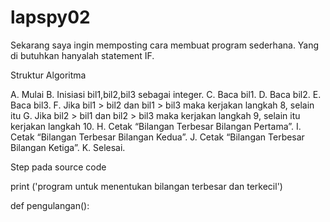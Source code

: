 # lapspy02

Sekarang saya ingin memposting cara membuat program sederhana. 
Yang di butuhkan hanyalah statement IF.

Struktur Algoritma

A. Mulai
B. Inisiasi bil1,bil2,bil3 sebagai integer.
C. Baca bil1.
D. Baca bil2.
E. Baca bil3.
F. Jika bil1 > bil2 dan bil1 > bil3 maka kerjakan langkah 8, selain itu
G. Jika bil2 > bil1 dan bil2 > bil3 maka kerjakan langkah 9, selain itu kerjakan langkah 10.
H. Cetak “Bilangan Terbesar Bilangan Pertama”.
I. Cetak “Bilangan Terbesar Bilangan Kedua”.
J. Cetak “Bilangan Terbesar Bilangan Ketiga”.
K. Selesai.

Step pada source code

print ('program untuk menentukan bilangan terbesar dan terkecil')

def pengulangan():


